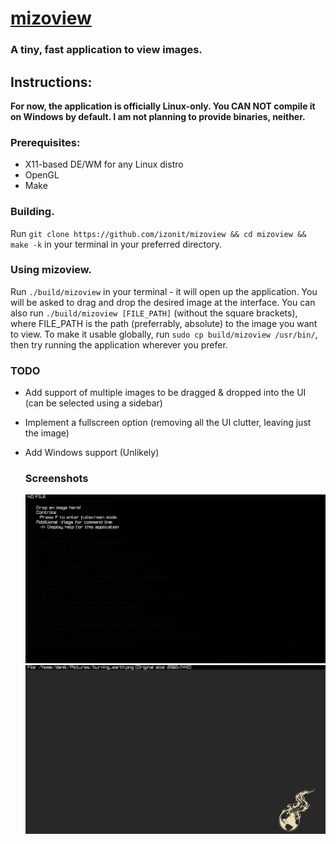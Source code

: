 # [mizoview](https://github.com/izonit/mizoview)
### A tiny, fast application to view images.

## Instructions:
**For now, the application is officially __Linux-only__. You CAN NOT compile it on Windows by default. I am not planning to provide binaries, neither.**

### Prerequisites:
- X11-based DE/WM for any Linux distro
- OpenGL
- Make

### Building.
Run `git clone https://github.com/izonit/mizoview && cd mizoview && make -k` in your terminal in your preferred directory.

### Using mizoview.
Run `./build/mizoview` in your terminal - it will open up the application. You will be asked to drag and drop the desired image at the interface. You can also run `./build/mizoview [FILE_PATH]` (without the square brackets), where FILE_PATH is the path (preferrably, absolute) to the image you want to view. To make it usable globally, run `sudo cp build/mizoview /usr/bin/`, then try running the application wherever you prefer.

### TODO
- Add support of multiple images to be dragged & dropped into the UI (can be selected using a sidebar)
- Implement a fullscreen option (removing all the UI clutter, leaving just the image)
- Add Windows support (Unlikely)

  ### Screenshots
  ![No image](https://github.com/izonit/mizoview/blob/main/mizoview_screenshots/mizoview_noimage.png)
  ![Image selected](https://github.com/izonit/mizoview/blob/main/mizoview_screenshots/mizoview_image.png)
